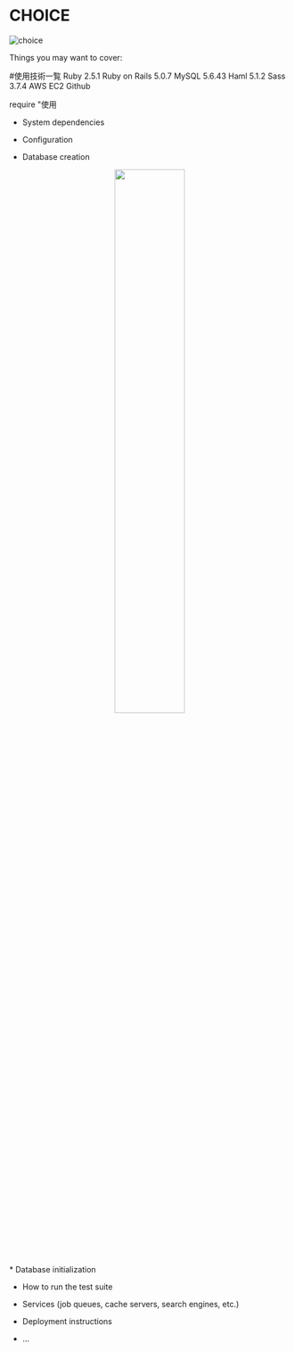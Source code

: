 # CHOICE

![choice](https://user-images.githubusercontent.com/59868344/76933793-48910900-6931-11ea-9bad-471176bd7cf6.jpg)





Things you may want to cover:

#使用技術一覧
Ruby 2.5.1
Ruby on Rails 5.0.7
MySQL 5.6.43
Haml 5.1.2
Sass 3.7.4
AWS
EC2
Github

require "使用
* System dependencies

* Configuration

* Database creation
<p align="center">
  <img src="https://user-images.githubusercontent.com/59868344/76933793-48910900-6931-11ea-9bad-471176bd7cf6.jpg" width=50%>
</p>
* Database initialization

* How to run the test suite

* Services (job queues, cache servers, search engines, etc.)

* Deployment instructions

* ...
